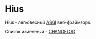 # Hius

Hius - легковесный [ASGI](https://asgi.readthedocs.io/en/latest/) веб-фрэймворк.

Список изменений - [CHANGELOG](CHANGELOG.md)
